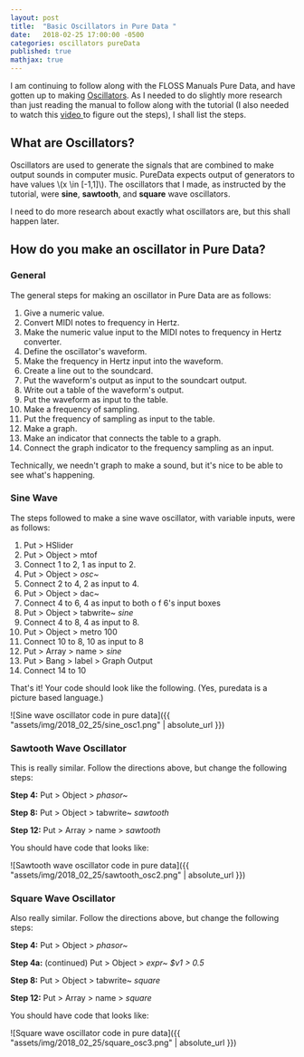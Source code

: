```yaml
---
layout: post
title:  "Basic Oscillators in Pure Data "
date:   2018-02-25 17:00:00 -0500
categories: oscillators pureData
published: true
mathjax: true
---
```

I am continuing to follow along with the FLOSS Manuals Pure Data, and have gotten up to making [Oscillators](http://write.flossmanuals.net/pure-data/oscillators/). As I needed to do slightly more research than just reading the manual to follow along with the tutorial (I also needed to watch this [ video ](https://www.youtube.com/watch?v=1VoRDJT9Qxs) to figure out the steps), I shall list the steps.

## What are Oscillators?
Oscillators are used to generate the signals that are combined to make output sounds in computer music. PureData expects output of generators to have values \\(x \in [-1,1]\\).
The oscillators that I made, as instructed by the tutorial, were **sine**, **sawtooth**, and **square** wave oscillators.

I need to do more research about exactly what oscillators are, but this shall happen later.

## How do you make an oscillator in Pure Data?
### General
The general steps for making an oscillator in Pure Data are as follows:

1. Give a numeric value.
2. Convert MIDI notes to frequency in Hertz.
3. Make the numeric value input to the MIDI notes to frequency in Hertz converter.
4. Define the oscillator's waveform.
5. Make the frequency in Hertz input into the waveform.
6. Create a line out to the soundcard.
7. Put the waveform's output as input to the soundcart output.
8. Write out a table of the waveform's output.
9. Put the waveform as input to the table.
10. Make a frequency of sampling.
11. Put the frequency of sampling as input to the table.
12. Make a graph.
13. Make an indicator that connects the table to a graph.
14. Connect the graph indicator to the frequency sampling as an input.

Technically, we needn't graph to make a sound, but it's nice to be able to see what's happening.

### Sine Wave
The steps followed to make a sine wave oscillator, with variable inputs, were as follows:
1. Put > HSlider
2. Put > Object > mtof
3. Connect 1 to 2, 1 as input to 2.
4. Put > Object > *osc~*
5. Connect 2 to 4, 2 as input to 4.
6. Put > Object > dac~
7. Connect 4 to 6, 4 as input to both o f 6's input boxes
8. Put > Object > tabwrite~ *sine*
9. Connect 4 to 8, 4 as input to 8.
10. Put > Object > metro 100
11. Connect 10 to 8, 10 as input to 8
12. Put > Array > name > *sine*
13. Put > Bang > label > Graph Output
14. Connect 14 to 10

That's it! Your code should look like the following. (Yes, puredata is a picture based language.)

![Sine wave oscillator code in pure data]({{ "assets/img/2018_02_25/sine_osc1.png" | absolute_url }})

### Sawtooth Wave Oscillator
This is really similar. Follow the directions above, but change the following steps:

**Step 4:** Put > Object > *phasor~*

**Step 8:** Put > Object > tabwrite~ *sawtooth*

**Step 12:** Put > Array > name > *sawtooth*

You should have code that looks like:

![Sawtooth wave oscillator code in pure data]({{ "assets/img/2018_02_25/sawtooth_osc2.png" | absolute_url }})

### Square Wave Oscillator
Also really similar. Follow the directions above, but change the following steps:

**Step 4:** Put > Object > *phasor~*

**Step 4a:** (continued) Put > Object > *expr~ $v1 > 0.5*

**Step 8:** Put > Object > tabwrite~ *square*

**Step 12:** Put > Array > name > *square*

You should have code that looks like:

![Square wave oscillator code in pure data]({{ "assets/img/2018_02_25/square_osc3.png" | absolute_url }})
